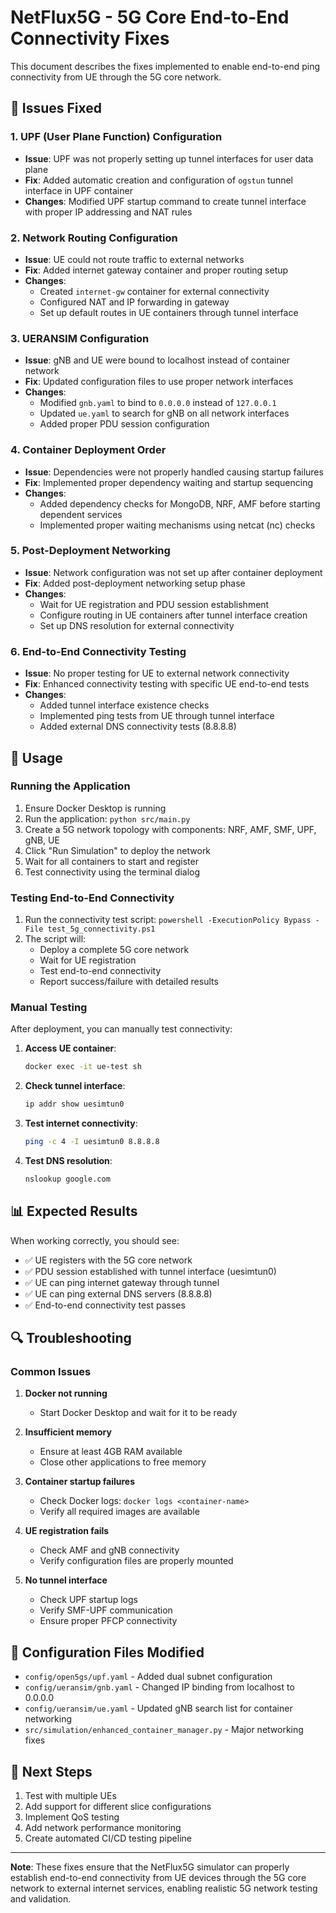 # NetFlux5G - 5G Core End-to-End Connectivity Fixes

This document describes the fixes implemented to enable end-to-end ping connectivity from UE through the 5G core network.

## 🔧 Issues Fixed

### 1. UPF (User Plane Function) Configuration
- **Issue**: UPF was not properly setting up tunnel interfaces for user data plane
- **Fix**: Added automatic creation and configuration of `ogstun` tunnel interface in UPF container
- **Changes**: Modified UPF startup command to create tunnel interface with proper IP addressing and NAT rules

### 2. Network Routing Configuration
- **Issue**: UE could not route traffic to external networks
- **Fix**: Added internet gateway container and proper routing setup
- **Changes**: 
  - Created `internet-gw` container for external connectivity
  - Configured NAT and IP forwarding in gateway
  - Set up default routes in UE containers through tunnel interface

### 3. UERANSIM Configuration
- **Issue**: gNB and UE were bound to localhost instead of container network
- **Fix**: Updated configuration files to use proper network interfaces
- **Changes**:
  - Modified `gnb.yaml` to bind to `0.0.0.0` instead of `127.0.0.1`
  - Updated `ue.yaml` to search for gNB on all network interfaces
  - Added proper PDU session configuration

### 4. Container Deployment Order
- **Issue**: Dependencies were not properly handled causing startup failures
- **Fix**: Implemented proper dependency waiting and startup sequencing
- **Changes**:
  - Added dependency checks for MongoDB, NRF, AMF before starting dependent services
  - Implemented proper waiting mechanisms using netcat (nc) checks

### 5. Post-Deployment Networking
- **Issue**: Network configuration was not set up after container deployment
- **Fix**: Added post-deployment networking setup phase
- **Changes**:
  - Wait for UE registration and PDU session establishment
  - Configure routing in UE containers after tunnel interface creation
  - Set up DNS resolution for external connectivity

### 6. End-to-End Connectivity Testing
- **Issue**: No proper testing for UE to external network connectivity
- **Fix**: Enhanced connectivity testing with specific UE end-to-end tests
- **Changes**:
  - Added tunnel interface existence checks
  - Implemented ping tests from UE through tunnel interface
  - Added external DNS connectivity tests (8.8.8.8)

## 🚀 Usage

### Running the Application
1. Ensure Docker Desktop is running
2. Run the application: `python src/main.py`
3. Create a 5G network topology with components: NRF, AMF, SMF, UPF, gNB, UE
4. Click "Run Simulation" to deploy the network
5. Wait for all containers to start and register
6. Test connectivity using the terminal dialog

### Testing End-to-End Connectivity
1. Run the connectivity test script: `powershell -ExecutionPolicy Bypass -File test_5g_connectivity.ps1`
2. The script will:
   - Deploy a complete 5G core network
   - Wait for UE registration
   - Test end-to-end connectivity
   - Report success/failure with detailed results

### Manual Testing
After deployment, you can manually test connectivity:

1. **Access UE container**:
   ```bash
   docker exec -it ue-test sh
   ```

2. **Check tunnel interface**:
   ```bash
   ip addr show uesimtun0
   ```

3. **Test internet connectivity**:
   ```bash
   ping -c 4 -I uesimtun0 8.8.8.8
   ```

4. **Test DNS resolution**:
   ```bash
   nslookup google.com
   ```

## 📊 Expected Results

When working correctly, you should see:
- ✅ UE registers with the 5G core network
- ✅ PDU session established with tunnel interface (uesimtun0)
- ✅ UE can ping internet gateway through tunnel
- ✅ UE can ping external DNS servers (8.8.8.8)
- ✅ End-to-end connectivity test passes

## 🔍 Troubleshooting

### Common Issues

1. **Docker not running**
   - Start Docker Desktop and wait for it to be ready

2. **Insufficient memory**
   - Ensure at least 4GB RAM available
   - Close other applications to free memory

3. **Container startup failures**
   - Check Docker logs: `docker logs <container-name>`
   - Verify all required images are available

4. **UE registration fails**
   - Check AMF and gNB connectivity
   - Verify configuration files are properly mounted

5. **No tunnel interface**
   - Check UPF startup logs
   - Verify SMF-UPF communication
   - Ensure proper PFCP connectivity

## 📝 Configuration Files Modified

- `config/open5gs/upf.yaml` - Added dual subnet configuration
- `config/ueransim/gnb.yaml` - Changed IP binding from localhost to 0.0.0.0
- `config/ueransim/ue.yaml` - Updated gNB search list for container networking
- `src/simulation/enhanced_container_manager.py` - Major networking fixes

## 🎯 Next Steps

1. Test with multiple UEs
2. Add support for different slice configurations
3. Implement QoS testing
4. Add network performance monitoring
5. Create automated CI/CD testing pipeline

---

**Note**: These fixes ensure that the NetFlux5G simulator can properly establish end-to-end connectivity from UE devices through the 5G core network to external internet services, enabling realistic 5G network testing and validation.
